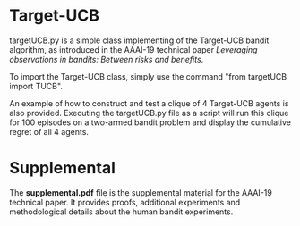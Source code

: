 # Target-UCB

targetUCB.py is a simple class implementing of the Target-UCB bandit algorithm, as introduced in the AAAI-19 technical paper _Leveraging observations in bandits: Between risks and benefits_.

To import the Target-UCB class, simply use the command "from targetUCB import TUCB".

An example of how to construct and test a clique of 4 Target-UCB agents is also provided. 
Executing the targetUCB.py file as a script will run this clique for 100 episodes on a two-armed bandit problem and display the cumulative regret of all 4 agents.


# Supplemental

The __supplemental.pdf__ file is the supplemental material for the AAAI-19 technical paper. It provides proofs, additional experiments and methodological details about the human bandit experiments. 
